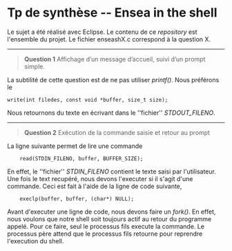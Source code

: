 # Tp de synthèse -- Ensea in the shell

Le sujet a été réalisé avec Eclipse. Le contenu de ce *repository* est l'ensemble du projet.
Le fichier enseashX.c correspond à la question X.

---

>**Question 1** Affichage d’un message d’accueil, suivi d’un prompt simple.

La subtilité de cette question est de ne pas utiliser *printf()*. Nous préférons le 

    write(int filedes, const void *buffer, size_t size);

Nous retournons du texte en écrivant dans le ''fichier'' *STDOUT_FILENO*.

---

>**Question 2** Exécution de la commande saisie et retour au prompt

La ligne suivante permet de lire une commande   

        read(STDIN_FILENO, buffer, BUFFER_SIZE);
        
En effet, le ''fichier'' *STDIN_FILENO* contient le texte saisi par l'utilisateur.
Une fois le text recupéré, nous devons l'executer si il s'agit d'une commande. Ceci est fait à l'aide de la ligne de code suivante, 

        execlp(buffer, buffer, (char*) NULL);
        
Avant d'executer une ligne de code, nous devons faire un *fork()*. En effet, nous voulons que notre shell soit toujours actif au retour du programme appelé.
Pour ce faire, seul le processus fils execute la commande. Le processus père attend que le processus fils retourne pour reprendre l'execution du shell.
